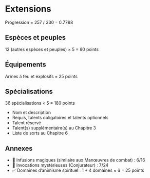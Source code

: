 # Extensions

Progression = 257 / 330 = 0.7788

## Espèces et peuples

12 (autres espèces et peuples) × 5 = 60 points

## Équipements

Armes à feu et explosifs = 25 points

## Spécialisations

36 spécialisations × 5 = 180 points

- Nom et description
- Requis, talents obligatoires et talents optionnels
- Talent réservé
- Talent(s) supplémentaire(s) au Chapitre 3
- Liste de sorts au Chapitre 6

## Annexes

- 🚧 Infusions magiques (similaire aux Manœuvres de combat) : 6/16
- 🚧 Invocations mystérieuses (Conjurateur) : 7/24
- ✅ Domaines d’animisme spirituel : 1 + 4 domaines × 6 = 25 points

